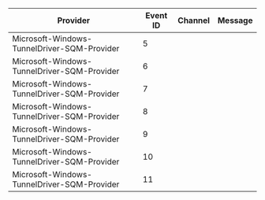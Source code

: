 Provider                                     |  Event ID  |  Channel  |  Message
---------------------------------------------|------------|-----------|---------
Microsoft-Windows-TunnelDriver-SQM-Provider  |  5         |           |
Microsoft-Windows-TunnelDriver-SQM-Provider  |  6         |           |
Microsoft-Windows-TunnelDriver-SQM-Provider  |  7         |           |
Microsoft-Windows-TunnelDriver-SQM-Provider  |  8         |           |
Microsoft-Windows-TunnelDriver-SQM-Provider  |  9         |           |
Microsoft-Windows-TunnelDriver-SQM-Provider  |  10        |           |
Microsoft-Windows-TunnelDriver-SQM-Provider  |  11        |           |